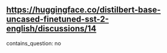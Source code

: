 ## https://huggingface.co/distilbert-base-uncased-finetuned-sst-2-english/discussions/14

contains_question: no